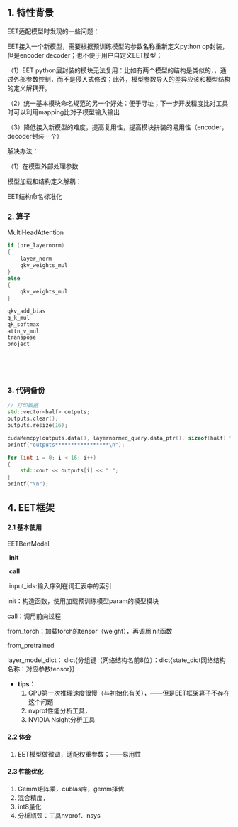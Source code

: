 ## 1. 特性背景

EET适配模型时发现的一些问题：

EET接入一个新模型，需要根据预训练模型的参数名称重新定义python op封装，但是encoder decoder；也不便于用户自定义EET模型；

（1）EET python层封装的模块无法复用：比如有两个模型的结构是类似的，，通过外部参数控制，而不是侵入式修改；此外，模型参数导入的差异应该和模型结构的定义解耦开。

（2）统一基本模块命名规范的另一个好处：便于寻址；下一步开发精度比对工具时可以利用mapping比对子模型输入输出

（3）降低接入新模型的难度，提高复用性，提高模块拼装的易用性（encoder，decoder封装一个）



解决办法：

（1）在模型外部处理参数

模型加载和结构定义解耦：

EET结构命名标准化







### 2. 算子

MultiHeadAttention

```C++
if (pre_layernorm) 
{
    layer_norm
	qkv_weights_mul
} 
else 
{
    qkv_weights_mul
}

qkv_add_bias
q_k_mul
qk_softmax
attn_v_mul
transpose
project

    


```

​	

### 3. 代码备份

```C++
// 打印数据
std::vector<half> outputs;
outputs.clear();
outputs.resize(16);

cudaMemcpy(outputs.data(), layernormed_query.data_ptr(), sizeof(half) * 16, cudaMemcpyDeviceToHost);
printf("outputs*****************\n");

for (int i = 0; i < 16; i++)
{
    std::cout << outputs[i] << " ";
}
printf("\n");
```



## 4.  EET框架

#### 2.1 基本使用

EETBertModel

​	__init__

​	__call__

​		input_ids:输入序列在词汇表中的索引

init：构造函数，使用加载预训练模型param的模型模块

call：调用前向过程

from_torch：加载torch的tensor（weight），再调用init函数



from_pretrained

layer_model_dict：	dict{分组键（网络结构名前8位）：dict{state_dict网络结构名称：对应参数tensor}}



- **tips：**
  1. GPU第一次推理速度很慢（与初始化有关），——但是EET框架算子不存在这个问题
  2. nvprof性能分析工具，
  3. NVIDIA Nsight分析工具





#### 2.2 体会

1. EET模型做微调，适配权重参数；——易用性





#### 2.3 性能优化

1. Gemm矩阵乘，cublas库，gemm择优
2. 混合精度，
3. int8量化
4. 分析瓶颈：工具nvprof、nsys